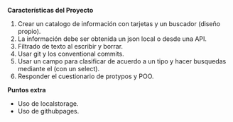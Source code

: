 **Características del Proyecto**

1. Crear un catalogo de información con tarjetas y un buscador (diseño propio).
2. La información debe ser obtenida un json local o desde una API.
3. Filtrado de texto al escribir y borrar.
4. Usar git y los conventional commits.
5. Usar un campo para clasificar de acuerdo a un tipo y hacer busquedas mediante el (con un select).
6. Responder el cuestionario de protypos y POO.


**Puntos extra**

* Uso de localstorage.
* Uso de githubpages.
